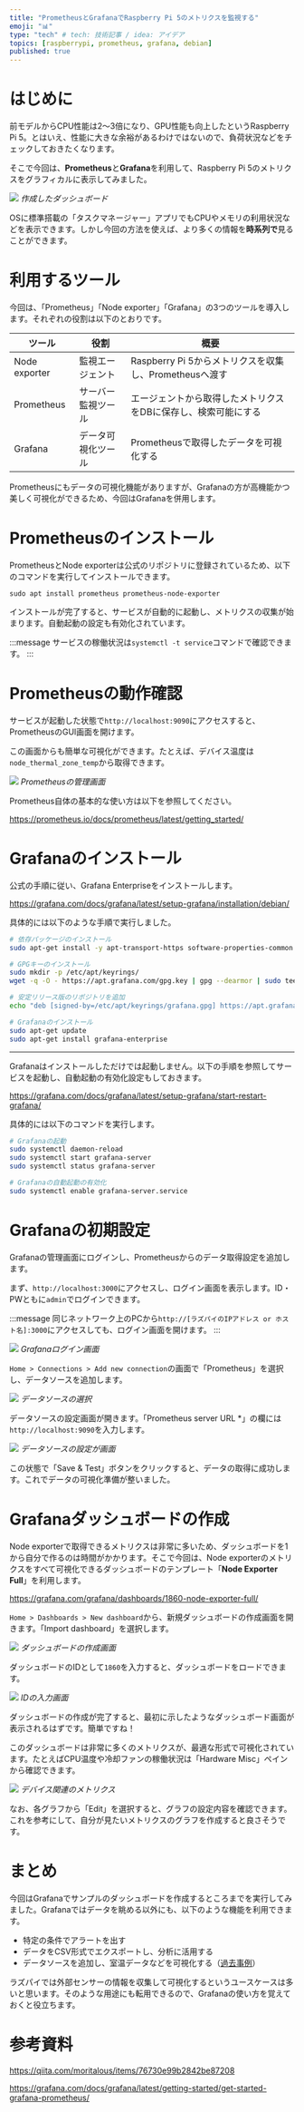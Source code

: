 ```yaml
---
title: "PrometheusとGrafanaでRaspberry Pi 5のメトリクスを監視する"
emoji: "📊"
type: "tech" # tech: 技術記事 / idea: アイデア
topics: [raspberrypi, prometheus, grafana, debian]
published: true
---
```


# はじめに

前モデルからCPU性能は2～3倍になり、GPU性能も向上したというRaspberry Pi 5。とはいえ、性能に大きな余裕があるわけではないので、負荷状況などをチェックしておきたくなります。

そこで今回は、**Prometheus**と**Grafana**を利用して、Raspberry Pi 5のメトリクスをグラフィカルに表示してみました。

![](https://storage.googleapis.com/zenn-user-upload/55b569098d88-20240303.png)
_作成したダッシュボード_

OSに標準搭載の「タスクマネージャー」アプリでもCPUやメモリの利用状況などを表示できます。しかし今回の方法を使えば、より多くの情報を**時系列で**見ることができます。

# 利用するツール

今回は、「Prometheus」「Node exporter」「Grafana」の3つのツールを導入します。それぞれの役割は以下のとおりです。

| ツール        | 役割               | 概要                                                           |
| ------------- | ------------------ | -------------------------------------------------------------- |
| Node exporter | 監視エージェント   | Raspberry Pi 5からメトリクスを収集し、Prometheusへ渡す         |
| Prometheus    | サーバー監視ツール | エージェントから取得したメトリクスをDBに保存し、検索可能にする |
| Grafana       | データ可視化ツール | Prometheusで取得したデータを可視化する                         |

Prometheusにもデータの可視化機能がありますが、Grafanaの方が高機能かつ美しく可視化ができるため、今回はGrafanaを併用します。

# Prometheusのインストール

PrometheusとNode exporterは公式のリポジトリに登録されているため、以下のコマンドを実行してインストールできます。

```
sudo apt install prometheus prometheus-node-exporter
```

インストールが完了すると、サービスが自動的に起動し、メトリクスの収集が始まります。自動起動の設定も有効化されています。

:::message
サービスの稼働状況は`systemctl -t service`コマンドで確認できます。
:::

# Prometheusの動作確認

サービスが起動した状態で`http://localhost:9090`にアクセスすると、PrometheusのGUI画面を開けます。

この画面からも簡単な可視化ができます。たとえば、デバイス温度は`node_thermal_zone_temp`から取得できます。

![](https://storage.googleapis.com/zenn-user-upload/a4a4885184cc-20240303.png)
_Prometheusの管理画面_

Prometheus自体の基本的な使い方は以下を参照してください。

https://prometheus.io/docs/prometheus/latest/getting_started/

# Grafanaのインストール

公式の手順に従い、Grafana Enterpriseをインストールします。

https://grafana.com/docs/grafana/latest/setup-grafana/installation/debian/

具体的には以下のような手順で実行しました。

```sh
# 依存パッケージのインストール
sudo apt-get install -y apt-transport-https software-properties-common wget

# GPGキーのインストール
sudo mkdir -p /etc/apt/keyrings/
wget -q -O - https://apt.grafana.com/gpg.key | gpg --dearmor | sudo tee /etc/apt/keyrings/grafana.gpg > /dev/null

# 安定リリース版のリポジトリを追加
echo "deb [signed-by=/etc/apt/keyrings/grafana.gpg] https://apt.grafana.com stable main" | sudo tee -a /etc/apt/sources.list.d/grafana.list

# Grafanaのインストール
sudo apt-get update
sudo apt-get install grafana-enterprise
```

---

Grafanaはインストールしただけでは起動しません。以下の手順を参照してサービスを起動し、自動起動の有効化設定もしておきます。

https://grafana.com/docs/grafana/latest/setup-grafana/start-restart-grafana/

具体的には以下のコマンドを実行します。

```sh
# Grafanaの起動
sudo systemctl daemon-reload
sudo systemctl start grafana-server
sudo systemctl status grafana-server

# Grafanaの自動起動の有効化
sudo systemctl enable grafana-server.service
```

# Grafanaの初期設定

Grafanaの管理画面にログインし、Prometheusからのデータ取得設定を追加します。

まず、`http://localhost:3000`にアクセスし、ログイン画面を表示します。ID・PWともに`admin`でログインできます。

:::message
同じネットワーク上のPCから`http://[ラズパイのIPアドレス or ホスト名]:3000`にアクセスしても、ログイン画面を開けます。
:::

![](https://storage.googleapis.com/zenn-user-upload/2fda58153094-20240303.png)
_Grafanaログイン画面_

`Home > Connections > Add new connection`の画面で「Prometheus」を選択し、データソースを追加します。

![](https://storage.googleapis.com/zenn-user-upload/2ff587642099-20240303.png)
_データソースの選択_

データソースの設定画面が開きます。「Prometheus server URL \*」の欄には`http://localhost:9090`を入力します。

![](https://storage.googleapis.com/zenn-user-upload/e7cbde47970a-20240303.png)
_データソースの設定が画面_

この状態で「Save & Test」ボタンをクリックすると、データの取得に成功します。これでデータの可視化準備が整いました。

# Grafanaダッシュボードの作成

Node exporterで取得できるメトリクスは非常に多いため、ダッシュボードを1から自分で作るのは時間がかかります。そこで今回は、Node exporterのメトリクスをすべて可視化できるダッシュボードのテンプレート「**Node Exporter Full**」を利用します。

https://grafana.com/grafana/dashboards/1860-node-exporter-full/

`Home > Dashboards > New dashboard`から、新規ダッシュボードの作成画面を開きます。「Import dashboard」を選択します。

![](https://storage.googleapis.com/zenn-user-upload/5e8c8bde308f-20240303.png)
_ダッシュボードの作成画面_

ダッシュボードのIDとして`1860`を入力すると、ダッシュボードをロードできます。

![](https://storage.googleapis.com/zenn-user-upload/8dc6314fead9-20240303.png)
_IDの入力画面_

ダッシュボードの作成が完了すると、最初に示したようなダッシュボード画面が表示されるはずです。簡単ですね！

このダッシュボードは非常に多くのメトリクスが、最適な形式で可視化されています。たとえばCPU温度や冷却ファンの稼働状況は「Hardware Misc」ペインから確認できます。

![](https://storage.googleapis.com/zenn-user-upload/8880e1b8a76a-20240303.png)
_デバイス関連のメトリクス_

なお、各グラフから「Edit」を選択すると、グラフの設定内容を確認できます。これを参考にして、自分が見たいメトリクスのグラフを作成すると良さそうです。

# まとめ

今回はGrafanaでサンプルのダッシュボードを作成するところまでを実行してみました。Grafanaではデータを眺める以外にも、以下のような機能を利用できます。

- 特定の条件でアラートを出す
- データをCSV形式でエクスポートし、分析に活用する
- データソースを追加し、室温データなどを可視化する（[過去事例](https://zenn.dev/tanny/articles/a5c0fa5c2230a7)）

ラズパイでは外部センサーの情報を収集して可視化するというユースケースは多いと思います。そのような用途にも転用できるので、Grafanaの使い方を覚えておくと役立ちます。

# 参考資料

https://qiita.com/moritalous/items/76730e99b2842be87208

https://grafana.com/docs/grafana/latest/getting-started/get-started-grafana-prometheus/
